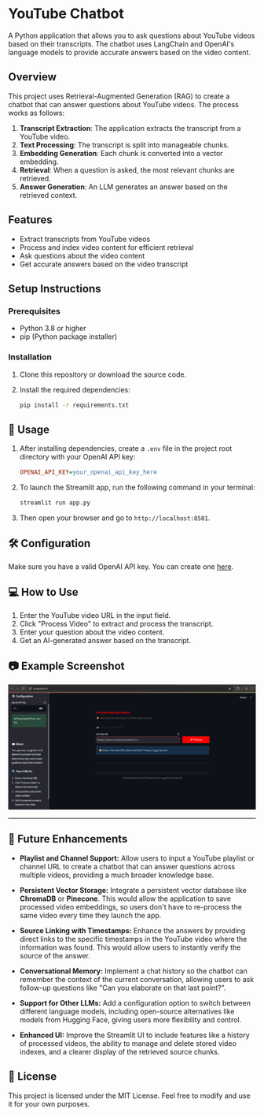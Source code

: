 # YouTube Chatbot

A Python application that allows you to ask questions about YouTube videos based on their transcripts. The chatbot uses LangChain and OpenAI's language models to provide accurate answers based on the video content.

## Overview

This project uses Retrieval-Augmented Generation (RAG) to create a chatbot that can answer questions about YouTube videos. The process works as follows:

1.  **Transcript Extraction**: The application extracts the transcript from a YouTube video.
2.  **Text Processing**: The transcript is split into manageable chunks.
3.  **Embedding Generation**: Each chunk is converted into a vector embedding.
4.  **Retrieval**: When a question is asked, the most relevant chunks are retrieved.
5.  **Answer Generation**: An LLM generates an answer based on the retrieved context.

## Features

-   Extract transcripts from YouTube videos
-   Process and index video content for efficient retrieval
-   Ask questions about the video content
-   Get accurate answers based on the video transcript

## Setup Instructions

### Prerequisites

-   Python 3.8 or higher
-   pip (Python package installer)

### Installation

1.  Clone this repository or download the source code.

2.  Install the required dependencies:
    ```bash
    pip install -r requirements.txt
    ```

## 🎯 Usage

1.  After installing dependencies, create a `.env` file in the project root directory with your OpenAI API key:

    ```ini
    OPENAI_API_KEY=your_openai_api_key_here
    ```

2.  To launch the Streamlit app, run the following command in your terminal:

    ```bash
    streamlit run app.py
    ```

3.  Then open your browser and go to `http://localhost:8501`.

## 🛠 Configuration

Make sure you have a valid OpenAI API key. You can create one [here](https://platform.openai.com/account/api-keys).

## 💻 How to Use

1.  Enter the YouTube video URL in the input field.
2.  Click "Process Video" to extract and process the transcript.
3.  Enter your question about the video content.
4.  Get an AI-generated answer based on the transcript.

## 📷 Example Screenshot
![App Screenshot](UI.png)


---

## 🚀 Future Enhancements

-   **Playlist and Channel Support:**
    Allow users to input a YouTube playlist or channel URL to create a chatbot that can answer questions across multiple videos, providing a much broader knowledge base.

-   **Persistent Vector Storage:**
    Integrate a persistent vector database like **ChromaDB** or **Pinecone**. This would allow the application to save processed video embeddings, so users don't have to re-process the same video every time they launch the app.

-   **Source Linking with Timestamps:**
    Enhance the answers by providing direct links to the specific timestamps in the YouTube video where the information was found. This would allow users to instantly verify the source of the answer.

-   **Conversational Memory:**
    Implement a chat history so the chatbot can remember the context of the current conversation, allowing users to ask follow-up questions like "Can you elaborate on that last point?".

-   **Support for Other LLMs:**
    Add a configuration option to switch between different language models, including open-source alternatives like models from Hugging Face, giving users more flexibility and control.

-   **Enhanced UI:**
    Improve the Streamlit UI to include features like a history of processed videos, the ability to manage and delete stored video indexes, and a clearer display of the retrieved source chunks.

## 🪪 License

This project is licensed under the MIT License. Feel free to modify and use it for your own purposes.
